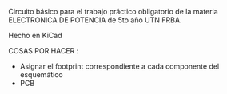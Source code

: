 Circuito básico para el trabajo práctico obligatorio de la materia ELECTRONICA DE POTENCIA de 5to año UTN FRBA.

Hecho en KiCad


COSAS POR HACER :

- Asignar el footprint correspondiente a cada componente del esquemático
- PCB
